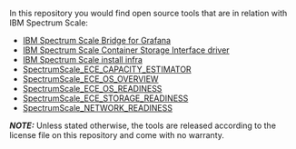In this repository you would find open source tools that are in relation with IBM Spectrum Scale:


 - [IBM Spectrum Scale Bridge for Grafana](https://github.com/IBM/ibm-spectrum-scale-bridge-for-grafana)
 - [IBM Spectrum Scale Container Storage Interface driver](https://github.com/IBM/ibm-spectrum-scale-csi-driver)
 - [IBM Spectrum Scale install infra](https://github.com/IBM/ibm-spectrum-scale-install-infra)
 - [SpectrumScale_ECE_CAPACITY_ESTIMATOR](https://github.com/IBM/SpectrumScale_ECE_CAPACITY_ESTIMATOR)
 - [SpectrumScale_ECE_OS_OVERVIEW](https://github.com/IBM/SpectrumScale_ECE_OS_OVERVIEW)
 - [SpectrumScale_ECE_OS_READINESS](https://github.com/IBM/SpectrumScale_ECE_OS_READINESS)
 - [SpectrumScale_ECE_STORAGE_READINESS](https://github.com/IBM/SpectrumScale_ECE_STORAGE_READINESS)
 - [SpectrumScale_NETWORK_READINESS](https://github.com/IBM/SpectrumScale_NETWORK_READINESS)


 ***NOTE:*** Unless stated otherwise, the tools are released according to the license file on this repository and come with no warranty.
